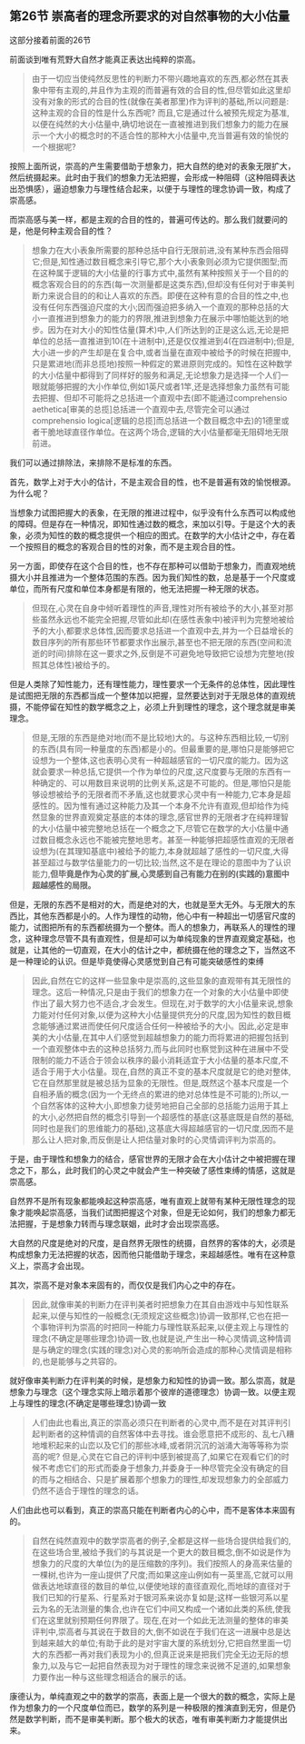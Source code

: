 <h2><b>第26节 崇高者的理念所要求的对自然事物的大小估量</b></h2><p>这部分接着前面的26节</p><p>前面谈到唯有荒野大自然才能真正表达出纯粹的崇高。</p><blockquote>由于一切应当使纯然反思性的判断力不带兴趣地喜欢的东西,都必然在其表象中带有主观的,并且作为主观的而普遍有效的合目的性,但尽管如此这里却没有对象的形式的合目的性(就像在美者那里)作为评判的基础,所以问题是:这种主观的合目的性是什么东西呢? 而且,它是通过什么被预先规定为基准,以便在纯然的大小估量中,确切地说在一直被推进到我们想象力的能力在展示一个大小的概念时的不适合性的那种大小估量中,充当普遍有效的愉悦的一个根据呢?</blockquote><p>按照上面所说，崇高的产生需要借助于想象力，把大自然的绝对的表象无限扩大，然后统摄起来。此时由于我们的想象力无法把握，会形成一种阻碍（这种阻碍表达出恐惧感），逼迫想象力与理性结合起来，以便于与理性的理念协调一致，构成了崇高感。</p><p>而崇高感与美一样，都是主观的合目的性的，普遍可传达的。那么我们就要问的是，他是何种主观合目的性？</p><blockquote>想象力在大小表象所需要的那种总括中自行无限前进,没有某种东西会阻碍它;但是,知性通过数目概念来引导它,那个大小表象则必须为它提供图型;而在这种属于逻辑的大小估量的行事方式中,虽然有某种按照关于一个目的的概念客观合目的的东西(每一次测量都是这类东西),但却没有任何对于审美判断力来说合目的的和让人喜欢的东西。即便在这种有意的合目的性之中,也没有任何东西强迫尺度的大小;因而强迫把多纳入一个直观的那种总括的大小一直推进到想象力的能力的界限,推进到想象力在展示中哪怕能达到的地步。因为在对大小的知性估量(算术)中,人们所达到的正是这么远,无论是把单位的总括一直推进到10(在十进制中),还是仅仅推进到4(在四进制中);但是,大小进一步的产生却是在复合中,或者当量在直观中被给予的时候在把握中,只是累进地(而非总揽地)按照一种假定的累进原则完成的。知性在这种数学的大小估量中都得到了同样好的服务和满足,无论想象力是选择一个人们一眼就能够把握的大小作单位,例如1英尺或者1竿,还是选择想象力虽然有可能去把握、但却不可能将之总括进一个直观中去(即不能通过comprehensio aethetica[审美的总揽]总括进一个直观中去,尽管完全可以通过comprehensio logica[逻辑的总揽]而总括进一个数目概念中去)的1德里或者干脆地球直径作单位。在这两个场合,逻辑的大小估量都毫无阻碍地无限前进。</blockquote><p>我们可以通过排除法，来排除不是标准的东西。</p><p>首先，数学上对于大小的估计，不是主观合目的性，也不是普遍有效的愉悦根源。为什么呢？</p><p>当想象力试图把握大的表象，在无限的推进过程中，似乎没有什么东西可以构成他的障碍。但是存在一种情况，即知性通过数的概念，来加以引导。于是这个大的表象，必须为知性的数的概念提供一个相应的图式。在数学的大小估计之中，存在着一个按照目的概念的客观合目的性的对象，而不是主观合目的性。</p><p>另一方面，即使存在这个合目的性，也不存在那种可以借助于想象力，而直观地统摄大小并且推进为一个整体范围的东西。因为我们知性的数，总是基于一个尺度或单位，而所有尺度和单位本身都是有限的，他无法把握一种无限的状态。</p><blockquote>但现在,心灵在自身中倾听着理性的声音,理性对所有被给予的大小,甚至对那些虽然永远也不能完全把握,尽管如此却(在感性表象中)被评判为完整地被给予的大小,都要求总体性,因而要求总括进一个直观中去,并为一个日益增长的数目序列的所有那些环节都要求作出展示,甚至也不把无限的东西(空间和流逝的时间)排除在这一要求之外,反倒是不可避免地导致把它设想为完整地(按照其总体性)被给予的。</blockquote><p>但是人类除了知性能力，还有理性能力，理性要求一个无条件的总体性，因此理性是试图把无限的东西都当成一个整体加以把握，显然要达到对于无限总体的直观统摄，不能停留在知性的数学概念之上，必须上升到理性的理念，这个理念就是审美理念。</p><blockquote>但是,无限的东西是绝对地(而不是比较地)大的。与这种东西相比较,一切别的东西(具有同一种量度的东西)都是小的。但最重要的是,哪怕只是能够把它设想为一个整体,这也表明心灵有一种超越感官的一切尺度的能力。因为这就会要求一种总括,它提供一个作为单位的尺度,这尺度要与无限的东西有一种确定的、可以用数目来说明的比例关系,这是不可能的。但是,哪怕只是能够设想被给予的无限者而不矛盾,这也就要求心灵中有一种能力,它本身是超感性的。因为惟有通过这种能力及其一个本身不允许有直观,但却给作为纯然显象的世界直观奠定基底的本体的理念,感官世界的无限者才在纯粹理智的大小估量中被完整地总括在一个概念之下,尽管它在数学的大小估量中通过数目概念永远也不能被完整地思考。甚至一种能够把超感性直观的无限者设想为(在其理知基底中)被给予的能力,本身就超越了感性的一切尺度,大得甚至超过与数学估量能力的一切比较;当然,这不是在理论的意图中为了认识能力,<b>但毕竟是作为心灵的扩展,心灵感到自己有能力在别的(实践的)意图中超越感性的局限。</b></blockquote><p>但是，无限的东西不是相对的大，而是绝对的大，也就是至大无外。与无限大的东西比，其他东西都是小的。人作为理性的动物，他心中有一种超出一切感官尺度的能力，试图把所有的东西都统摄为一个整体。而人的想象力，再联系人的理性的理念，这种理念尽管不具有直观性，但是却可以为单纯现象的世界直观奠定基础，也就是，让其他的一切直观，在大小的估计之中，都统摄在他的理念之下，当然这不是一种理论的认识。但是毕竟使得心灵感觉到自己有可能突破感性的束缚</p><blockquote>因此,自然在它的这样一些显象中是崇高的,这些显象的直观带有其无限性的理念。这后一种情况,只是由于我们的想象力在一个对象的大小估量中即使作出了最大努力也不适合,才会发生。但现在,对于数学的大小估量来说,想象力能对付任何对象,以便为这种大小估量提供充分的尺度,因为知性的数目概念能够通过累进而使任何尺度适合任何一种被给予的大小。因此,必定是审美的大小估量,在其中人们感觉到超越想象力的能力而将累进的把握包括到一个直观整体中去的这种总括努力,而与此同时也察觉到这种在进展中不受限制的能力不适合于领会以秩序的最小消耗适宜于大小估量的基本尺度,不适合于用于大小估量。现在,自然的真正不变的基本尺度就是它的绝对整体,它在自然那里就是被总括为显象的无限性。但是,既然这个基本尺度是一个自相矛盾的概念(因为一个无终点的累进的绝对总体性是不可能的);所以,一个自然客体的这种大小,即想象力徒劳地把自己全部的总括能力运用于其上的大小,必然把自然的概念引导到一个超感性的基底(这基底既是自然的基础,同时也是我们的思维能力的基础),这基底大得超越感官的一切尺度,因而不是那么让人把对象,而反倒是让人把估量对象时的心灵情调评判为崇高的。</blockquote><p>于是，由于理性和想象力的结合，感官世界的无限才会在大小估计之中被把握在理念之下，那么，此时我们的心灵之中就会产生一种突破了感性束缚的情感，这就是崇高感。</p><p>自然界不是所有现象都能唤起这种崇高感，唯有直观上就带有某种无限性理念的现象才能唤起崇高感，当我们试图把握这个对象，但是无论如何，我们的想象力都无法把握，于是想象力转而与理念联姻，此时才会出现崇高感。</p><p>大自然的尺度是绝对的尺度，是自然界无限性的统摄，自然界的客体的大，必须是构成想象力无法把握的状态，因而他只能借助于理念，来超越感性。唯有在这种意义上，崇高才会出现。</p><p>其次，崇高不是对象本来固有的，而仅仅是我们内心之中的存在。</p><blockquote>因此,就像审美的判断力在评判美者时把想象力在其自由游戏中与知性联系起来,以便与知性的一般概念(无须规定这些概念)协调一致那样,它也在把一个事物评判为崇高的时把同一种能力与理性联系起来,以便主观上与理性的理念(不确定是哪些理念)协调一致,也就是说,产生出一种心灵情调,这种情调是与确定的理念(实践的理念)对心灵的影响所会造成的那种心灵情调是相称的,也是能够与之共容的。</blockquote><p>就好像审美判断力在评判美的时候，是想象力和知性的协调一致。那么崇高，就是想象力与理念（这个理念实际上暗示着那个彼岸的道德理念）协调一致。以便主观上与理性的理念(不确定是哪些理念)协调一致</p><blockquote>人们由此也看出,真正的崇高必须只在判断者的心灵中,而不是在对其评判引起判断者的这种情调的自然客体中去寻找。谁会愿意把不成形的、乱七八糟地堆积起来的山峦以及它们的那些冰峰,或者阴沉沉的汹涌大海等等称为崇高的呢? 但是,心灵在它自己的评判中感到被提高了,如果它在观看它们的时候不考虑它们的形式而委身于想象力,并委身于一种尽管完全没有确定的目的而与之相结合、只是扩展着那个想象力的理性,却发现想象力的全部威力仍然不适合于理性的理念的话。</blockquote><p>人们由此也可以看到，真正的崇高只能在判断者内心的心中，而不是客体本来固有的。</p><blockquote>自然在纯然直观中的数学崇高者的例子,全都是这样一些场合提供给我们的,在这些场合里,被给予我们的与其说是一个更大的数目概念,倒不如说是作为想象力的尺度的大单位(为的是压缩数的序列)。我们按照人的身高来估量的一棵树,也许为一座山提供了尺度;而如果这座山例如有一英里高,它就可以用做表达地球直径的数目的单位,以便使地球的直径直观化,而地球的直径对于我们已知的行星系、行星系对于银河系来说亦复如是;这样一些银河系以星云为名的无法测量的集合,也许在它们中间又构成一个诸如此类的系统,使我们在这里就别预期任何界限了。现在,在对一个如此无法测量的整体的审美评判中,崇高者与其说在于数目的大,倒不如说在于我们在这一进展中总是达到越来越大的单位;有助于此的是对宇宙大厦的系统划分,它把自然里面一切大的东西都一再对我们表现为小的,但真正说来是把我们完全无边无际的想象力,以及与它一起把自然表现为对于理性的理念来说微不足道的,如果想象力要作出一种与这些理念相适合的展示的话。</blockquote><p>康德认为，单纯直观之中的数学的崇高，表面上是一个很大的数的概念，实际上是作为想象力的一个尺度单位而已，数学的系列是一种极限的推演直到无穷，但是仍然是数学判断，而不是审美判断。那个极大的状态，唯有审美判断力才能提供出来。</p><p></p>